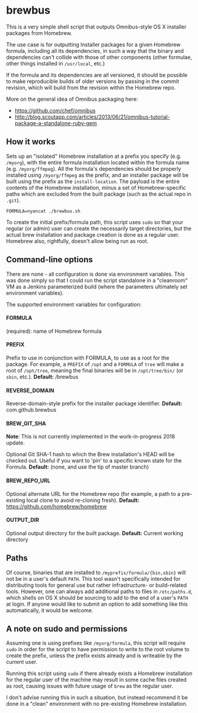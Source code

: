 # brewbus

This is a very simple shell script that outputs Omnibus-style OS X installer packages from Homebrew.

The use case is for outputting Installer packages for a given Homebrew formula, including all its dependencies,
in such a way that the binary and dependencies can't collide with those of other components (other formulae,
other things installed in `/usr/local`, etc.)

If the formula and its dependencies are all versioned, it should be possible to make reproducible
builds of older versions by passing in the commit revision, which will build from the revision
within the Homebrew repo.

More on the general idea of Omnibus packaging here:

  * https://github.com/chef/omnibus
  * http://blog.scoutapp.com/articles/2013/06/21/omnibus-tutorial-package-a-standalone-ruby-gem

## How it works

Sets up an "isolated" Homebrew installation at a prefix you specify (e.g. `/myorg`), with the entire
formula installation located within the formula name (e.g. `/myorg/ffmpeg`). All the formula's
dependencies should be properly installed using `/myorg/ffmpeg` as the prefix, and an installer
package will be built using the prefix as the `install-location`. The payload is the entire contents of the Homebrew installation, minus a set of Homebrew-specific paths which are excluded from the built package (such as the actual repo in `.git`).

```
FORMULA=nyancat ./brewbus.sh
```

To create the initial prefix/formula path, this script uses `sudo` so that your regular (or admin) user can create the necessarily target directories, but the actual brew installation and package creation is done as a regular user. Homebrew also, rightfully, doesn't allow being run as root.

## Command-line options

There are none - all configuration is done via environment variables. This was done simply so that I could run the script standalone in a "cleanroom" VM as a Jenkins parameterized build (where the parameters ultimately set environment variables).

The supported environment variables for configuration:

#### FORMULA

(required): name of Homebrew formula

#### PREFIX

Prefix to use in conjunction with FORMULA, to use as a root for the package. For example, a `PREFIX` of `/opt` and a `FORMULA` of `tree` will make a root of `/opt/tree`, meaning the final binaries will be in `/opt/tree/bin/` (or `sbin`, etc.). **Default:** /brewbus

#### REVERSE_DOMAIN

Reverse-domain-style prefix for the installer package identifier. **Default:** com.github.brewbus

#### BREW_GIT_SHA

**Note**: This is not currently implemented in the work-in-progress 2018 update.

Optional Git SHA-1 hash to which the Brew installation's HEAD will be checked out. Useful if you want to 'pin' to a specific known state for the Formula. **Default:** (none, and use the tip of master branch)

#### BREW_REPO_URL

Optional alternate URL for the Homebrew repo (for example, a path to a pre-existing local clone to avoid re-cloning fresh). **Default:** https://github.com/homebrew/homebrew

#### OUTPUT_DIR

Optional output directory for the built package. **Default:** Current working directory


## Paths

Of course, binaries that are installed to `/myprefix/formula/{bin,sbin}` will not be in a user's default `PATH`. This tool wasn't specifically intended for distributing tools for general use but rather infrastructure- or build-related tools. However, one can always add additional paths to files in `/etc/paths.d`, which shells on OS X should be sourcing to add to the end of a user's `PATH` at login. If anyone would like to submit an option to add something like this automatically, it would be welcome.

## A note on sudo and permissions

Assuming one is using prefixes like `/myorg/formula`, this script will require `sudo` in order for the script to have permission to write to the root volume to create the prefix, unless the prefix exists already and is writeable by the current user.

Running this script using `sudo` if there already exists a Homebrew installation for the regular user of the machine may result in some cache files created as root, causing issues with future usage of `brew` as the regular user.

I don't advise running this in such a situation, but instead recommend it be done in a "clean" environment with no pre-existing Homebrew installation.
